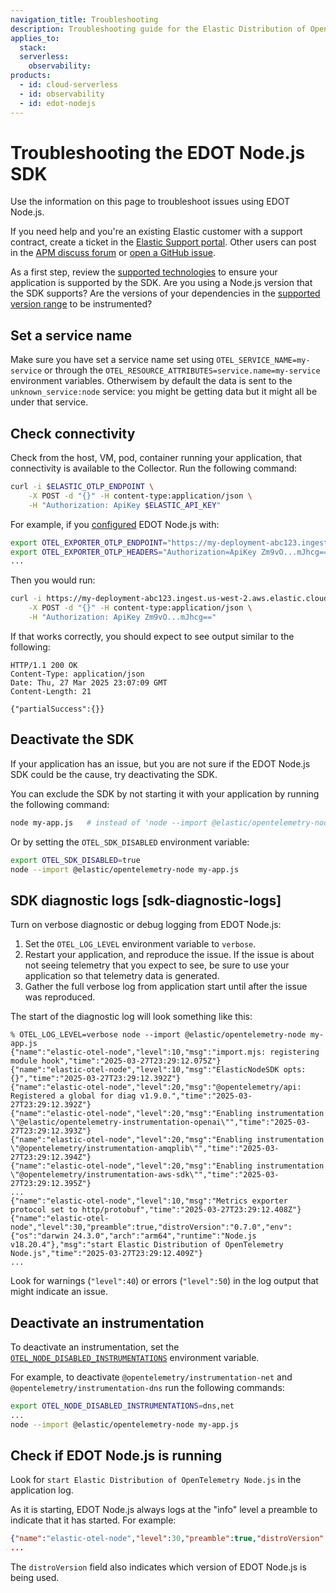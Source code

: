 ```yaml
---
navigation_title: Troubleshooting
description: Troubleshooting guide for the Elastic Distribution of OpenTelemetry Node.js (EDOT Node.js).
applies_to:
  stack:
  serverless:
    observability:
products:
  - id: cloud-serverless
  - id: observability
  - id: edot-nodejs
---
```


# Troubleshooting the EDOT Node.js SDK

Use the information on this page to troubleshoot issues using EDOT Node.js.

If you need help and you're an existing Elastic customer with a support contract, create a ticket in the [Elastic Support portal](https://support.elastic.co/customers/s/login/). Other users can post in the [APM discuss forum](https://discuss.elastic.co/c/apm) or [open a GitHub issue](https://github.com/elastic/elastic-otel-node/issues).

As a first step, review the [supported technologies](./supported-technologies.md) to ensure your application is supported by the SDK. Are you using a Node.js version that the SDK supports? Are the versions of your dependencies in the [supported version range](./supported-technologies.md#instrumentations) to be instrumented?

## Set a service name

Make sure you have set a service name set using `OTEL_SERVICE_NAME=my-service` or through the `OTEL_RESOURCE_ATTRIBUTES=service.name=my-service` environment variables. Otherwisem by default the data is sent to the `unknown_service:node` service: you might be getting data but it might all be under that service.

## Check connectivity

Check from the host, VM, pod, container running your application, that connectivity is available to the Collector. Run the following command:

```bash
curl -i $ELASTIC_OTLP_ENDPOINT \
    -X POST -d "{}" -H content-type:application/json \
    -H "Authorization: ApiKey $ELASTIC_API_KEY"
```

For example, if you [configured](./configuration.md#basic-configuration) EDOT Node.js with:

```bash
export OTEL_EXPORTER_OTLP_ENDPOINT="https://my-deployment-abc123.ingest.us-west-2.aws.elastic.cloud"
export OTEL_EXPORTER_OTLP_HEADERS="Authorization=ApiKey Zm9vO...mJhcg=="
...
```

Then you would run:

```bash
curl -i https://my-deployment-abc123.ingest.us-west-2.aws.elastic.cloud \
    -X POST -d "{}" -H content-type:application/json \
    -H "Authorization: ApiKey Zm9vO...mJhcg=="
```

If that works correctly, you should expect to see output similar to the following:

```
HTTP/1.1 200 OK
Content-Type: application/json
Date: Thu, 27 Mar 2025 23:07:09 GMT
Content-Length: 21

{"partialSuccess":{}}
```


## Deactivate the SDK

If your application has an issue, but you are not sure if the EDOT Node.js SDK could be the cause, try deactivating the SDK.

You can exclude the SDK by not starting it with your application by running the following command:

```bash
node my-app.js   # instead of 'node --import @elastic/opentelemetry-node my-app.js'
```

Or by setting the `OTEL_SDK_DISABLED` environment variable:

```bash
export OTEL_SDK_DISABLED=true
node --import @elastic/opentelemetry-node my-app.js
```

## SDK diagnostic logs [sdk-diagnostic-logs]

Turn on verbose diagnostic or debug logging from EDOT Node.js:

1. Set the `OTEL_LOG_LEVEL` environment variable to `verbose`.
2. Restart your application, and reproduce the issue. If the issue is about not seeing telemetry that you expect to see, be sure to use your application so that telemetry data is generated.
3. Gather the full verbose log from application start until after the issue was reproduced.

The start of the diagnostic log will look something like this:

```
% OTEL_LOG_LEVEL=verbose node --import @elastic/opentelemetry-node my-app.js
{"name":"elastic-otel-node","level":10,"msg":"import.mjs: registering module hook","time":"2025-03-27T23:29:12.075Z"}
{"name":"elastic-otel-node","level":10,"msg":"ElasticNodeSDK opts: {}","time":"2025-03-27T23:29:12.392Z"}
{"name":"elastic-otel-node","level":20,"msg":"@opentelemetry/api: Registered a global for diag v1.9.0.","time":"2025-03-27T23:29:12.392Z"}
{"name":"elastic-otel-node","level":20,"msg":"Enabling instrumentation \"@elastic/opentelemetry-instrumentation-openai\"","time":"2025-03-27T23:29:12.393Z"}
{"name":"elastic-otel-node","level":20,"msg":"Enabling instrumentation \"@opentelemetry/instrumentation-amqplib\"","time":"2025-03-27T23:29:12.394Z"}
{"name":"elastic-otel-node","level":20,"msg":"Enabling instrumentation \"@opentelemetry/instrumentation-aws-sdk\"","time":"2025-03-27T23:29:12.395Z"}
...
{"name":"elastic-otel-node","level":10,"msg":"Metrics exporter protocol set to http/protobuf","time":"2025-03-27T23:29:12.408Z"}
{"name":"elastic-otel-node","level":30,"preamble":true,"distroVersion":"0.7.0","env":{"os":"darwin 24.3.0","arch":"arm64","runtime":"Node.js v18.20.4"},"msg":"start Elastic Distribution of OpenTelemetry Node.js","time":"2025-03-27T23:29:12.409Z"}
...
```

Look for warnings (`"level":40`) or errors (`"level":50`) in the log output that might indicate an issue.

## Deactivate an instrumentation

To deactivate an instrumentation, set the [`OTEL_NODE_DISABLED_INSTRUMENTATIONS`](./configuration.md#otel_node_disabledenabled_instrumentations-details) environment variable.

For example, to deactivate `@opentelemetry/instrumentation-net` and `@opentelemetry/instrumentation-dns` run the following commands:

```bash
export OTEL_NODE_DISABLED_INSTRUMENTATIONS=dns,net
...
node --import @elastic/opentelemetry-node my-app.js
```

## Check if EDOT Node.js is running

Look for `start Elastic Distribution of OpenTelemetry Node.js` in the application log.

As it is starting, EDOT Node.js always logs at the "info" level a preamble to indicate that it has started. For example:

```json
{"name":"elastic-otel-node","level":30,"preamble":true,"distroVersion":"0.7.0","env":{"os":"darwin 24.3.0","arch":"arm64","runtime":"Node.js v18.20.4"},"msg":"start Elastic Distribution of OpenTelemetry Node.js","time":"2025-03-27T22:14:08.288Z"}
...
```

The `distroVersion` field also indicates which version of EDOT Node.js is being used.


